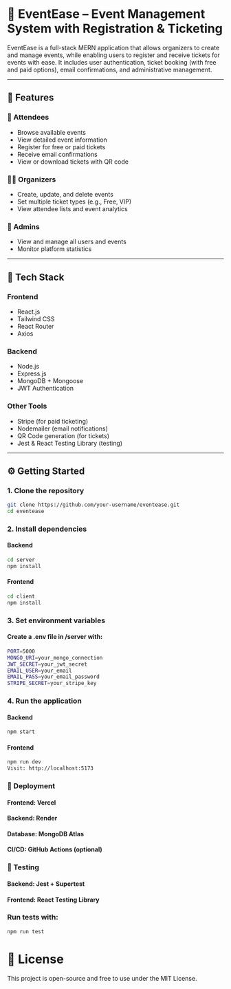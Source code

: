 # 🎫 EventEase – Event Management System with Registration & Ticketing

EventEase is a full-stack MERN application that allows organizers to create and manage events, while enabling users to register and receive tickets for events with ease. It includes user authentication, ticket booking (with free and paid options), email confirmations, and administrative management.

---

## 📌 Features

### 👤 Attendees

-   Browse available events
-   View detailed event information
-   Register for free or paid tickets
-   Receive email confirmations
-   View or download tickets with QR code

### 🧑‍💼 Organizers

-   Create, update, and delete events
-   Set multiple ticket types (e.g., Free, VIP)
-   View attendee lists and event analytics

### 🔐 Admins

-   View and manage all users and events
-   Monitor platform statistics

---

## 🧰 Tech Stack

### Frontend

-   React.js
-   Tailwind CSS
-   React Router
-   Axios

### Backend

-   Node.js
-   Express.js
-   MongoDB + Mongoose
-   JWT Authentication

### Other Tools

-   Stripe (for paid ticketing)
-   Nodemailer (email notifications)
-   QR Code generation (for tickets)
-   Jest & React Testing Library (testing)

---

## ⚙️ Getting Started

### 1. Clone the repository

```bash
git clone https://github.com/your-username/eventease.git
cd eventease
```

### 2. Install dependencies

#### Backend

```bash
cd server
npm install
```

#### Frontend

```bash
cd client
npm install
```

### 3. Set environment variables

#### Create a .env file in /server with:

```bash
PORT=5000
MONGO_URI=your_mongo_connection
JWT_SECRET=your_jwt_secret
EMAIL_USER=your_email
EMAIL_PASS=your_email_password
STRIPE_SECRET=your_stripe_key
```

### 4. Run the application

#### Backend

```bash
npm start
```

#### Frontend

```bash
npm run dev
Visit: http://localhost:5173
```

### 🚀 Deployment

#### Frontend: Vercel

#### Backend: Render

#### Database: MongoDB Atlas

#### CI/CD: GitHub Actions (optional)

### 🧪 Testing

#### Backend: Jest + Supertest

#### Frontend: React Testing Library

### Run tests with:

```bash
npm run test
```

# 📄 License

This project is open-source and free to use under the MIT License.

```

```

